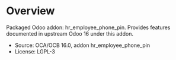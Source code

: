 # Overview

Packaged Odoo addon: hr_employee_phone_pin. Provides features documented in upstream Odoo 16 under this addon.

- Source: OCA/OCB 16.0, addon hr_employee_phone_pin
- License: LGPL-3

